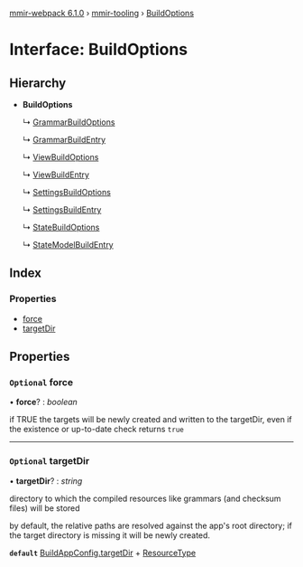 [mmir-webpack 6.1.0](../README.md) › [mmir-tooling](../modules/mmir_tooling.md) › [BuildOptions](mmir_tooling.buildoptions.md)

# Interface: BuildOptions

## Hierarchy

* **BuildOptions**

  ↳ [GrammarBuildOptions](mmir_tooling.grammarbuildoptions.md)

  ↳ [GrammarBuildEntry](mmir_tooling.grammarbuildentry.md)

  ↳ [ViewBuildOptions](mmir_tooling.viewbuildoptions.md)

  ↳ [ViewBuildEntry](mmir_tooling.viewbuildentry.md)

  ↳ [SettingsBuildOptions](mmir_tooling.settingsbuildoptions.md)

  ↳ [SettingsBuildEntry](mmir_tooling.settingsbuildentry.md)

  ↳ [StateBuildOptions](mmir_tooling.statebuildoptions.md)

  ↳ [StateModelBuildEntry](mmir_tooling.statemodelbuildentry.md)

## Index

### Properties

* [force](mmir_tooling.buildoptions.md#optional-force)
* [targetDir](mmir_tooling.buildoptions.md#optional-targetdir)

## Properties

### `Optional` force

• **force**? : *boolean*

if TRUE the targets will be newly created and written to the targetDir,
even if the existence or up-to-date check returns `true`

___

### `Optional` targetDir

• **targetDir**? : *string*

directory to which the compiled resources like grammars (and checksum files) will be stored

by default, the relative paths are resolved against the app's root directory;
if the target directory is missing it will be newly created.

**`default`** [BuildAppConfig.targetDir](mmir_tooling.buildappconfig.md#optional-targetdir) + [ResourceType](../modules/mmir_tooling.md#resourcetype)
